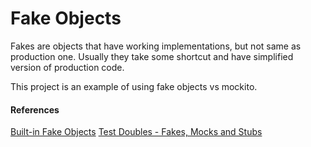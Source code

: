 # Fake Objects

Fakes are objects that have working implementations, but not same as production one. Usually they take some shortcut and have simplified version of production code.

This project is an example of using fake objects vs mockito.

#### References
[Built-in Fake Objects](https://www.yegor256.com/2014/09/23/built-in-fake-objects.html)
[Test Doubles - Fakes, Mocks and Stubs](https://blog.pragmatists.com/test-doubles-fakes-mocks-and-stubs-1a7491dfa3da)
